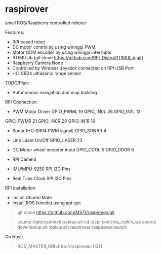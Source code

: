 # raspirover
small ROS/Raspberry controlled roboter

Features:
* RPI based robot
* DC motor control by using wiringpi PWM
* Motor ODM encoder by using wiringpi interrupts
* RTIMULib (git clone https://github.com/RPi-Distro/RTIMULib.git)
* Raspberry Camera Node
* Controlled by Wireless Joystick connected on RPI USB Port
* HC-SR04 ultrasonic range sensor



TODO/Plan:
* Autonomous navigation and map building



RPI Connection:
* PWM Motor Driver
GPIO_PWML  19
GPIO_IN0L  26
GPIO_IN1L  13

GPIO_PWMR  21
GPIO_IN0R  20
GPIO_IN1R  16

* Sonar (HC-SR04 PWM signal)
GPIO_SONAR 4

* Line Laser On/Off
GPIO_LASER 23

* DC Motor wheel encoder input
GPIO_ODOL  5
GPIO_ODOR  6

* RPI Camera

* IMU/MPU-9250
RPI I2C Pins

* Real Time Clock
RPI I2C Pins



RPI Installation:
* install Ubuntu Mate
* Install ROS (kinetic) using apt-get

>git clone https://github.com/MS71/raspirover.git

>source /opt/ros/kinetic/setup.sh
>cd raspirover/ros_catkin_ws
>source devel/setup.sh 
>roslaunch raspirover raspirover.launch



On Host:
>ROS_MASTER_URI=http://raspirover:11311



